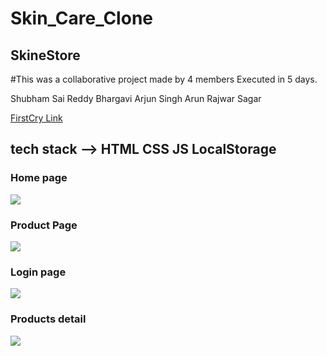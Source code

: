 # Skin_Care_Clone

## SkineStore 
#This was a collaborative project made by 4 members Executed in 5 days.

Shubham
Sai Reddy
Bhargavi
Arjun Singh
Arun Rajwar
Sagar



<a href="https://hilarious-donut-4d9a54.netlify.app/" alt="link">FirstCry Link<a>

## tech stack --> HTML CSS JS LocalStorage




### Home page
<image src="./images/home.png">

### Product Page

<image src="./images/product.png">

### Login page

<image src="./images/login.png">

### Products detail

<image src="./images/cart.png">
